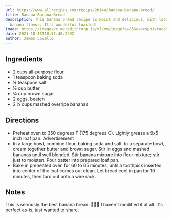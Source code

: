 ```yaml
---
url: https://www.allrecipes.com/recipe/20144/banana-banana-bread/
title: Banana Banana Bread
description: This banana bread recipe is moist and delicious, with loads of
  banana flavor. It's wonderful toasted!
image: https://imagesvc.meredithcorp.io/v3/mm/image?q=85&c=sc&poi=face&w=1600&h=800&url=https%3A%2F%2Fstatic.onecms.io%2Fwp-content%2Fuploads%2Fsites%2F43%2F-0001%2F11%2F30%2F4565477.jpg
date: 2021-10-15T18:57:40.249Z
author: James Lovallo
---
```

## Ingredients

* 2 cups all-purpose flour
* 1 teaspoon baking soda
* ¼ teaspoon salt
* ½ cup butter
* ¾ cup brown sugar
* 2 eggs, beaten
* 2 ⅓ cups mashed overripe bananas

## Directions

* Preheat oven to 350 degrees F (175 degrees C). Lightly grease a 9x5 inch loaf pan.    Advertisement
* In a large bowl, combine flour, baking soda and salt. In a separate bowl, cream together butter and brown sugar. Stir in eggs and mashed bananas until well blended. Stir banana mixture into flour mixture; stir just to moisten. Pour batter into prepared loaf pan.
* Bake in preheated oven for 60 to 65 minutes, until a toothpick inserted into center of the loaf comes out clean. Let bread cool in pan for 10 minutes, then turn out onto a wire rack.

## Notes

This is seriously the best banana bread. 🍌🍞🥰 I haven't modified it at all. It's perfect as-is, just wanted to share.    
